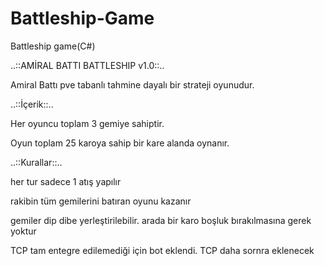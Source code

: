 # Battleship-Game
Battleship game(C#)

..::AMİRAL BATTI BATTLESHIP v1.0::..

Amiral Battı pve tabanlı tahmine dayalı bir strateji oyunudur.

..::İçerik::..

Her oyuncu toplam 3 gemiye sahiptir.

Oyun toplam 25 karoya sahip bir kare alanda oynanır.

..::Kurallar::..

her tur sadece 1 atış yapılır

rakibin tüm gemilerini batıran oyunu kazanır

gemiler dip dibe yerleştirilebilir. arada bir karo boşluk bırakılmasına gerek yoktur

TCP tam entegre edilemediği için bot eklendi.
TCP daha sornra eklenecek
